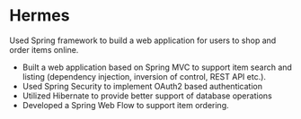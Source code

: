 # Hermes
Used Spring framework to build a web application for users to shop and order items online.

- Built a web application based on Spring MVC to support item search and listing (dependency injection, inversion of control, REST API etc.).
- Used Spring Security to implement OAuth2 based authentication
- Utilized Hibernate to provide better support of database operations
- Developed a Spring Web Flow to support item ordering.

